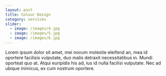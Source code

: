 ```yaml
---
layout: post
title: Colour Design
category: services
slider:
  - image: /images/4.jpg
  - image: /images/5.jpg
  - image: /images/6.jpg
---
```


Lorem ipsum dolor sit amet, mei novum molestie eleifend an, mea id oportere facilisis vulputate, duo malis detraxit necessitatibus in. Mundi oporteat quo at. Atqui euripidis his ad, ius id nulla facilisi vulputate. Nec ad ubique inimicus, ex cum nostrum oportere.